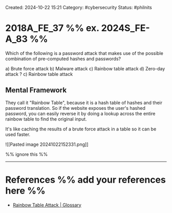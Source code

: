 Created: 2024-10-22 15:21
Category: #cybersecurity
Status: #philnits



# 2018A_FE_37 %% ex. 2024S_FE-A_83 %%

Which of the following is a password attack that makes use of the possible combination of pre-computed hashes and passwords?

a) Brute force attack
b) Malware attack
c) Rainbow table attack
d) Zero-day attack
?
c) Rainbow table attack


## Mental Framework

They call it "Rainbow Table", because it is a hash table of hashes and their password translation. So if the website exposes the user's hashed password, you can easily reverse it by doing a lookup across the entire rainbow table to find the original input.

It's like caching the results of a brute force attack in a table so it can be used faster.

![[Pasted image 20241022152331.png]]

%% ignore this %%
<!--SR:!2025-02-27,2,250-->
---









# References %% add your references here %%
- [Rainbow Table Attack | Glossary](https://www.beyondidentity.com/glossary/rainbow-table-attack)